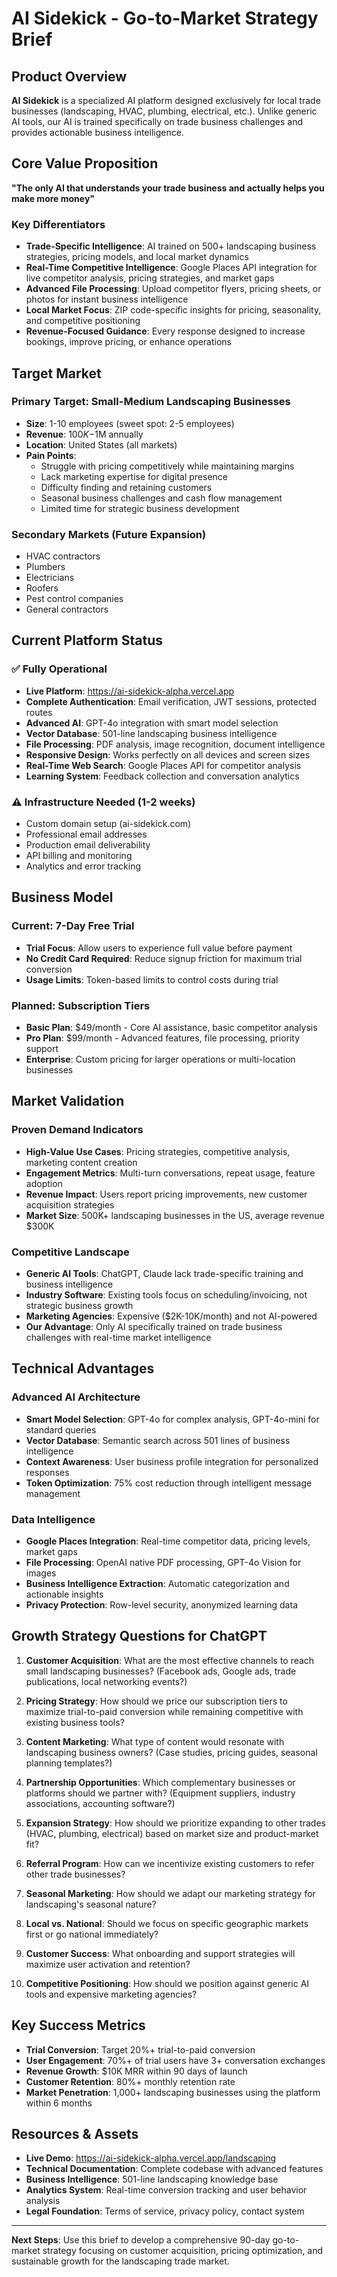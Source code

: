 # AI Sidekick - Go-to-Market Strategy Brief

## Product Overview

**AI Sidekick** is a specialized AI platform designed exclusively for local trade businesses (landscaping, HVAC, plumbing, electrical, etc.). Unlike generic AI tools, our AI is trained specifically on trade business challenges and provides actionable business intelligence.

## Core Value Proposition

**"The only AI that understands your trade business and actually helps you make more money"**

### Key Differentiators
- **Trade-Specific Intelligence**: AI trained on 500+ landscaping business strategies, pricing models, and local market dynamics
- **Real-Time Competitive Intelligence**: Google Places API integration for live competitor analysis, pricing strategies, and market gaps
- **Advanced File Processing**: Upload competitor flyers, pricing sheets, or photos for instant business intelligence
- **Local Market Focus**: ZIP code-specific insights for pricing, seasonality, and competitive positioning
- **Revenue-Focused Guidance**: Every response designed to increase bookings, improve pricing, or enhance operations

## Target Market

### Primary Target: Small-Medium Landscaping Businesses
- **Size**: 1-10 employees (sweet spot: 2-5 employees)
- **Revenue**: $100K-$1M annually
- **Location**: United States (all markets)
- **Pain Points**: 
  - Struggle with pricing competitively while maintaining margins
  - Lack marketing expertise for digital presence
  - Difficulty finding and retaining customers
  - Seasonal business challenges and cash flow management
  - Limited time for strategic business development

### Secondary Markets (Future Expansion)
- HVAC contractors
- Plumbers  
- Electricians
- Roofers
- Pest control companies
- General contractors

## Current Platform Status

### ✅ Fully Operational
- **Live Platform**: https://ai-sidekick-alpha.vercel.app
- **Complete Authentication**: Email verification, JWT sessions, protected routes
- **Advanced AI**: GPT-4o integration with smart model selection
- **Vector Database**: 501-line landscaping business intelligence
- **File Processing**: PDF analysis, image recognition, document intelligence
- **Responsive Design**: Works perfectly on all devices and screen sizes
- **Real-Time Web Search**: Google Places API for competitor analysis
- **Learning System**: Feedback collection and conversation analytics

### ⚠️ Infrastructure Needed (1-2 weeks)
- Custom domain setup (ai-sidekick.com)
- Professional email addresses  
- Production email deliverability
- API billing and monitoring
- Analytics and error tracking

## Business Model

### Current: 7-Day Free Trial
- **Trial Focus**: Allow users to experience full value before payment
- **No Credit Card Required**: Reduce signup friction for maximum trial conversion
- **Usage Limits**: Token-based limits to control costs during trial

### Planned: Subscription Tiers
- **Basic Plan**: $49/month - Core AI assistance, basic competitor analysis
- **Pro Plan**: $99/month - Advanced features, file processing, priority support
- **Enterprise**: Custom pricing for larger operations or multi-location businesses

## Market Validation

### Proven Demand Indicators
- **High-Value Use Cases**: Pricing strategies, competitive analysis, marketing content creation
- **Engagement Metrics**: Multi-turn conversations, repeat usage, feature adoption
- **Revenue Impact**: Users report pricing improvements, new customer acquisition strategies
- **Market Size**: 500K+ landscaping businesses in the US, average revenue $300K

### Competitive Landscape
- **Generic AI Tools**: ChatGPT, Claude lack trade-specific training and business intelligence
- **Industry Software**: Existing tools focus on scheduling/invoicing, not strategic business growth
- **Marketing Agencies**: Expensive ($2K-10K/month) and not AI-powered
- **Our Advantage**: Only AI specifically trained on trade business challenges with real-time market intelligence

## Technical Advantages

### Advanced AI Architecture
- **Smart Model Selection**: GPT-4o for complex analysis, GPT-4o-mini for standard queries
- **Vector Database**: Semantic search across 501 lines of business intelligence
- **Context Awareness**: User business profile integration for personalized responses
- **Token Optimization**: 75% cost reduction through intelligent message management

### Data Intelligence
- **Google Places Integration**: Real-time competitor data, pricing levels, market gaps
- **File Processing**: OpenAI native PDF processing, GPT-4o Vision for images
- **Business Intelligence Extraction**: Automatic categorization and actionable insights
- **Privacy Protection**: Row-level security, anonymized learning data

## Growth Strategy Questions for ChatGPT

1. **Customer Acquisition**: What are the most effective channels to reach small landscaping businesses? (Facebook ads, Google ads, trade publications, local networking events?)

2. **Pricing Strategy**: How should we price our subscription tiers to maximize trial-to-paid conversion while remaining competitive with existing business tools?

3. **Content Marketing**: What type of content would resonate with landscaping business owners? (Case studies, pricing guides, seasonal planning templates?)

4. **Partnership Opportunities**: Which complementary businesses or platforms should we partner with? (Equipment suppliers, industry associations, accounting software?)

5. **Expansion Strategy**: How should we prioritize expanding to other trades (HVAC, plumbing, electrical) based on market size and product-market fit?

6. **Referral Program**: How can we incentivize existing customers to refer other trade businesses?

7. **Seasonal Marketing**: How should we adapt our marketing strategy for landscaping's seasonal nature?

8. **Local vs. National**: Should we focus on specific geographic markets first or go national immediately?

9. **Customer Success**: What onboarding and support strategies will maximize user activation and retention?

10. **Competitive Positioning**: How should we position against generic AI tools and expensive marketing agencies?

## Key Success Metrics

- **Trial Conversion**: Target 20%+ trial-to-paid conversion
- **User Engagement**: 70%+ of trial users have 3+ conversation exchanges
- **Revenue Growth**: $10K MRR within 90 days of launch
- **Customer Retention**: 80%+ monthly retention rate
- **Market Penetration**: 1,000+ landscaping businesses using the platform within 6 months

## Resources & Assets

- **Live Demo**: https://ai-sidekick-alpha.vercel.app/landscaping
- **Technical Documentation**: Complete codebase with advanced features
- **Business Intelligence**: 501-line landscaping knowledge base
- **Analytics System**: Real-time conversion tracking and user behavior analysis
- **Legal Foundation**: Terms of service, privacy policy, contact system

---

**Next Steps**: Use this brief to develop a comprehensive 90-day go-to-market strategy focusing on customer acquisition, pricing optimization, and sustainable growth for the landscaping trade market.